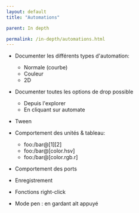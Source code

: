 ```yaml
---
layout: default
title: "Automations"

parent: In depth

permalink: /in-depth/automations.html
---
```



- Documenter les différents types d'automation:
  * Normale (courbe)
  * Couleur
  * 2D

- Documenter toutes les options de drop possible
  * Depuis l'explorer
  * En cliquant sur automate

- Tween

- Comportement des unités & tableau:
  - foo:/bar@[1][2]
  - foo:/bar@[color.hsv]
  - foo:/bar@[color.rgb.r]

- Comportement des ports

- Enregistrement

- Fonctions right-click

- Mode pen : en gardant alt appuyé
